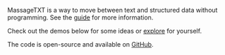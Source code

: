 MassageTXT is a way to move between text and structured data without programming. See the [guide](MSWVitrineTokenGuideURL) for more information.

Check out the demos below for some ideas or [explore](MSWVitrineTokenExploreURL) for yourself.

The code is open-source and available on [GitHub](MSW_SHARED_GITHUB_URL).

